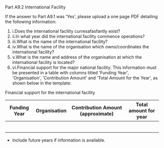 Part A9.2 International Facility

If the answer to Part A9.1 was 'Yes', please upload a one page PDF detailing the following information:

1. i.Does the international facility curresafasfantly exist?
2. ii.In what year did the international facility commence operations?
3. iii.What is the name of the international facility?
4. iv.What is the name of the organisation which owns/coordinates the international facility?
5. v.What is the name and address of the organisation at which the international facility is located?
6. vi.Financial support for the major national facility. This information must be presented in a table with columns titled 'Funding Year', 'Organisation', 'Contribution Amount' and 'Total Amount for the Year', as shown below in the template:

Financial support for the international facility

| **Funding Year**     | **Organisation**   | **Contribution Amount (approximate)** | **Total amount for year** |
| --- | --- | --- | --- |
|   |   |   |   |
|   |   |   |   |
|   |   |   |   |
|   |   |   |   |
|   |   |   |   |
|   |   |   |   |

- Include future years if information is available.
